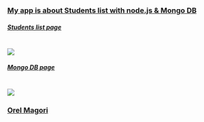 

<h3><b><u>My app is about Students list with node.js & Mongo DB</u></b></h3>

<!-- ```
* Students list page:
``` -->
<h5><b><u>Students list page</u></b></h5>
<br/>
<img src="Students list.jpg"/>


<!-- ```
* Mongo DB page:
``` -->
<h5><b><u>Mongo DB page</u></b></h5>
<br/>
<img src="Student schema - nomgoDB.jpg"/>

<h3><b><u>Orel Magori</u></b></h3>
